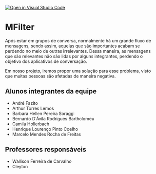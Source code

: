 [![Open in Visual Studio Code](https://classroom.github.com/assets/open-in-vscode-c66648af7eb3fe8bc4f294546bfd86ef473780cde1dea487d3c4ff354943c9ae.svg)](https://classroom.github.com/online_ide?assignment_repo_id=7700588&assignment_repo_type=AssignmentRepo)
# MFilter

Após estar em grupos de conversa, normalmente há um grande fluxo de mensagens, sendo assim, aquelas que são importantes acabam se perdendo no meio de outras irrelevantes. Dessa maneira, as mensagens que são relevantes não são lidas por alguns integrantes, perdendo o objetivo dos aplicativos de conversação.

Em nosso projeto, iremos propor uma solução para esse problema, visto que muitas pessoas são afetadas de maneira negativa.

## Alunos integrantes da equipe

* André Fazito
* Arthur Torres Lemos
* Barbara Hellen Pereira Soraggi
* Bernardo D'Ávila Rodrigues Bartholomeu
* Camila Hollerbach
* Henrique Lourenço Pinto Coelho
* Marcelo Mendes Rocha de Freitas

## Professores responsáveis

* Wallison Ferreira de Carvalho
* Cleyton


